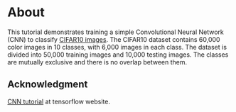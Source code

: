 # About

This tutorial demonstrates training a simple Convolutional Neural Network (CNN) to classify [CIFAR10 images](https://www.cs.toronto.edu/%7Ekriz/cifar.html). The CIFAR10 dataset contains 60,000 color images in 10 classes, with 6,000 images in each class. The dataset is divided into 50,000 training images and 10,000 testing images. The classes are mutually exclusive and there is no overlap between them.

## Acknowledgment

[CNN tutorial](https://www.tensorflow.org/tutorials/images/cnn) at tensorflow website.
